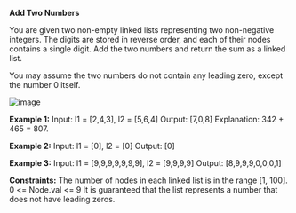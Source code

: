 **Add Two Numbers**

You are given two non-empty linked lists representing two non-negative integers. 
The digits are stored in reverse order, and each of their nodes contains a single digit. 
Add the two numbers and return the sum as a linked list.

You may assume the two numbers do not contain any leading zero, except the number 0 itself.

 ![image](https://github.com/RealSitara/LeetCode-Add-Two-Numbers/assets/105558175/10cdded3-7c73-4383-9af0-6cdabccfc9e5)

**Example 1:**
Input: l1 = [2,4,3], l2 = [5,6,4]
Output: [7,0,8]
Explanation: 342 + 465 = 807.

**Example 2:**
Input: l1 = [0], l2 = [0]
Output: [0]

**Example 3:**
Input: l1 = [9,9,9,9,9,9,9], l2 = [9,9,9,9]
Output: [8,9,9,9,0,0,0,1]
 

**Constraints:**
The number of nodes in each linked list is in the range [1, 100].
0 <= Node.val <= 9
It is guaranteed that the list represents a number that does not have leading zeros.
